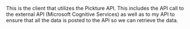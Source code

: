 This is the client that utilizes the Pickture API.  This includes the API call to the external API (Microsoft Cognitive Services) as well as to my API to ensure that all the data is posted to the API so we can retrieve the data.  
